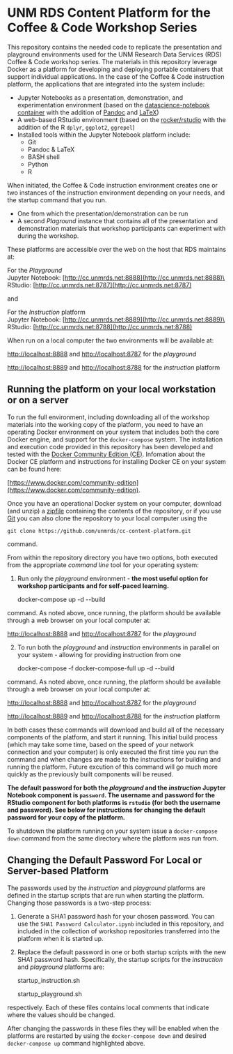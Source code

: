 # UNM RDS Content Platform for the Coffee & Code Workshop Series

This repository contains the needed code to replicate the presentation and playground environments used for the UNM Research Data Services (RDS) Coffee & Code workshop series.  The materials in this repository leverage Docker as a platform for developing and deploying portable containers that support individual applications. In the case of the Coffee & Code instruction platform, the applications that are integrated into the system include:

* Jupyter Notebooks as a presentation, demonstration, and experimentation environment (based on the [datascience-notebook container](https://github.com/jupyter/docker-stacks/tree/master/datascience-notebook) with the addition of [Pandoc](https://pandoc.org) and [LaTeX](https://www.latex-project.org))
* A web-based RStudio environment (based on the [rocker/rstudio](https://github.com/rocker-org/rocker) with the addition of the R `dplyr`, `ggplot2`, `ggrepel`)
* Installed tools within the Jupyter Notebook platform include:
	- Git
	- Pandoc & LaTeX
	- BASH shell
	- Python
	- R

When initiated, the Coffee & Code instruction environment creates one or two instances of the instruction environment depending on your needs, and the startup command that you run. 

* One from which the presentation/demonstration can be run
* A second *Plaground* instance that contains all of the presentation and demonstration materials that workshop participants can experiment with during the workshop. 

These platforms are accessible over the web on the host that RDS maintains at:

For the *Playground*\
Jupyter Notebook: [http://cc.unmrds.net:8888](http://cc.unmrds.net:8888)\
RStudio: [http://cc.unmrds.net:8787](http://cc.unmrds.net:8787)


and

For the *Instruction* platform\
Jupyter Notebook: [http://cc.unmrds.net:8889](http://cc.unmrds.net:8889)\
RStudio: [http://cc.unmrds.net:8788](http://cc.unmrds.net:8788)

When run on a local computer the two environments will be available at: 

[http://localhost:8888](http://localhost:8888) and [http://localhost:8787](http://localhost:8787) for the *playground*

[http://localhost:8889](http://localhost:8889) and [http://localhost:8788](http://localhost:8788) for the *instruction* platform

## Running the platform on your local workstation or on a server

To run the full environment, including downloading all of the workshop materials into the working copy of the platform, you need to have an operating Docker environment on your system that includes both the core Docker engine, and support for the `docker-compose` system. The installation and execution code provided in this repository has been developed and tested with the [Docker Community Edition (CE)](https://www.docker.com/community-edition). Infomation about the Docker CE platform and instructions for installing Docker CE on your system can be found here:

[https://www.docker.com/community-edition](https://www.docker.com/community-edition). 

Once you have an operational Docker system on your computer, download (and unzip) a [zipfile](https://github.com/unmrds/cc-content-platform/archive/master.zip) containing the contents of the repository, or if you use [Git](https://git-scm.com) you can also clone the repository to your local computer using the 

    git clone https://github.com/unmrds/cc-content-platform.git 

command. 

From within the repository directory you have two options, both executed from the appropriate *command line* tool for your operating system:

1. Run only the *playground* environment - **the most useful option for workshop participants and for self-paced learning.** 

	docker-compose up -d --build

command. As noted above, once running, the platform should be available through a web browser on your local computer at:

[http://localhost:8888](http://localhost:8888) and [http://localhost:8787](http://localhost:8787) for the *playground*

2. To run both the *playground* and *instruction* environments in parallel on your system - allowing for providing instruction from one 

	docker-compose -f docker-compose-full up -d --build

command. As noted above, once running, the platform should be available through a web browser on your local computer at:

[http://localhost:8888](http://localhost:8888) and [http://localhost:8787](http://localhost:8787) for the *playground*

[http://localhost:8889](http://localhost:8889) and [http://localhost:8788](http://localhost:8788) for the *instruction* platform

In both cases these commands will download and build all of the necessary components of the platform, and start it running. This initial build process (which may take some time, based on the speed of your network connection and your computer) is only executed the first time you run the command and when changes are made to the instructions for building and running the platform. Future excution of this command will go much more quickly as the previously built components will be reused.  

**The default password for both the *playground* and the *instruction* Jupyter Notebook component is `password`. The username and password for the RStudio component for both platforms is `rstudio` (for both the username and password). See below for instructions for changing the default password for your copy of the platform.**

To shutdown the platform running on your system issue a `docker-compose down` command from the same directory where the platform was run from. 

## Changing the Default Password For Local or Server-based Platform

The passwords used by the *instruction* and *playground* platforms are defined in the startup scripts that are run when starting the platform. Changing those passwords is a two-step process:

1. Generate a SHA1 password hash for your chosen password. You can use the `SHA1 Password Calculator.ipynb` included in this repository, and included in the collection of workshop repositories transferred into the platform when it is started up. 

2. Replace the default password in one or both startup scripts with the new SHA1 password hash. Specifically, the startup scripts for the *instruction* and *playground* platforms are:

    startup_instruction.sh
    
    startup_playground.sh

respectively. Each of these files contains local comments that indicate where the values should be changed. 

After changing the passwords in these files they will be enabled when the platforms are restarted by using the `docker-compose down` and desired `docker-compose up` command highlighted above. 
